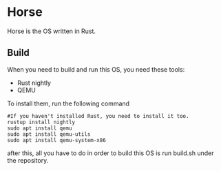 # Horse
Horse is the OS written in Rust.

## Build
When you need to build and run this OS, you need these tools:
- Rust nightly
- QEMU

To install them, run the following command
```
#If you haven't installed Rust, you need to install it too.
rustup install nightly
sudo apt install qemu
sudo apt install qemu-utils
sudo apt install qemu-system-x86
```

after this, all you have to do in order to build this OS is run build.sh under the repository.
